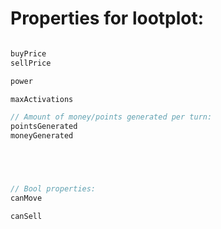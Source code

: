 
# Properties for lootplot:

```c

buyPrice
sellPrice

power

maxActivations

// Amount of money/points generated per turn:
pointsGenerated
moneyGenerated





// Bool properties:
canMove

canSell

```

